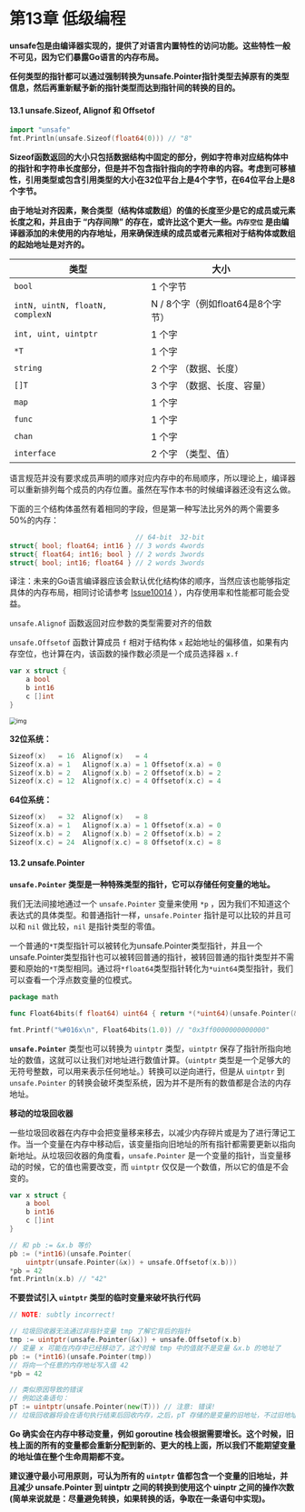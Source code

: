 # 第13章 低级编程

**unsafe包是由编译器实现的，提供了对语言内置特性的访问功能。这些特性一般不可见，因为它们暴露Go语言的内存布局。**

**任何类型的指针都可以通过强制转换为unsafe.Pointer指针类型去掉原有的类型信息，然后再重新赋予新的指针类型而达到指针间的转换的目的。**

#### 13.1 unsafe.Sizeof, Alignof 和 Offsetof

```go
import "unsafe"
fmt.Println(unsafe.Sizeof(float64(0))) // "8"
```

**Sizeof函数返回的大小只包括数据结构中固定的部分，例如字符串对应结构体中的指针和字符串长度部分，但是并不包含指针指向的字符串的内容。考虑到可移植性，引用类型或包含引用类型的大小在32位平台上是4个字节，在64位平台上是8个字节。**

**由于地址对齐因素，聚合类型（结构体或数组）的值的长度至少是它的成员或元素长度之和，并且由于 “内存间隙” 的存在，或许比这个更大一些。<code>内存空位</code> 是由编译器添加的未使用的内存地址，用来确保连续的成员或者元素相对于结构体或数组的起始地址是对齐的。**

| 类型                                       | 大小                              |
| ------------------------------------------ | --------------------------------- |
| <code>bool</code>                          | 1 个字节                          |
| <code>intN, uintN, floatN, complexN</code> | N / 8个字（例如float64是8个字节） |
| <code>int, uint, uintptr</code>            | 1 个字                            |
| <code>*T</code>                            | 1 个字                            |
| <code>string</code>                        | 2 个字 （数据、长度）             |
| <code>[]T</code>                           | 3 个字 （数据、长度、容量）       |
| <code>map</code>                           | 1 个字                            |
| <code>func</code>                          | 1 个字                            |
| <code>chan</code>                          | 1 个字                            |
| <code>interface</code>                     | 2 个字 （类型、值）               |

语言规范并没有要求成员声明的顺序对应内存中的布局顺序，所以理论上，编译器可以重新排列每个成员的内存位置。虽然在写作本书的时候编译器还没有这么做。

下面的三个结构体虽然有着相同的字段，但是第一种写法比另外的两个需要多50%的内存：

```go
                               // 64-bit  32-bit
struct{ bool; float64; int16 } // 3 words 4words
struct{ float64; int16; bool } // 2 words 3words
struct{ bool; int16; float64 } // 2 words 3words
```

译注：未来的Go语言编译器应该会默认优化结构体的顺序，当然应该也能够指定具体的内存布局，相同讨论请参考 [Issue10014](https://github.com/golang/go/issues/10014) ），内存使用率和性能都可能会受益。

`unsafe.Alignof` 函数返回对应参数的类型需要对齐的倍数

`unsafe.Offsetof` 函数计算成员 `f` 相对于结构体 `x` 起始地址的偏移值，如果有内存空位，也计算在内，该函数的操作数必须是一个成员选择器 `x.f`

```go
var x struct {
    a bool
    b int16
    c []int
}
```

<img src="https://books.studygolang.com/gopl-zh/images/ch13-01.png" alt="img" style="zoom:75%;" />

**32位系统：**

```go
Sizeof(x)   = 16  Alignof(x)   = 4
Sizeof(x.a) = 1   Alignof(x.a) = 1 Offsetof(x.a) = 0
Sizeof(x.b) = 2   Alignof(x.b) = 2 Offsetof(x.b) = 2
Sizeof(x.c) = 12  Alignof(x.c) = 4 Offsetof(x.c) = 4
```



**64位系统：**

```go
Sizeof(x)   = 32  Alignof(x)   = 8
Sizeof(x.a) = 1   Alignof(x.a) = 1 Offsetof(x.a) = 0
Sizeof(x.b) = 2   Alignof(x.b) = 2 Offsetof(x.b) = 2
Sizeof(x.c) = 24  Alignof(x.c) = 8 Offsetof(x.c) = 8
```

#### 13.2 unsafe.Pointer

**`unsafe.Pointer` 类型是一种特殊类型的指针，它可以存储任何变量的地址。**

我们无法间接地通过一个 `unsafe.Pointer` 变量来使用 `*p` ，因为我们不知道这个表达式的具体类型。和普通指针一样，`unsafe.Pointer` 指针是可以比较的并且可以和 `nil` 做比较，` nil ` 是指针类型的零值。

一个普通的`*T`类型指针可以被转化为unsafe.Pointer类型指针，并且一个unsafe.Pointer类型指针也可以被转回普通的指针，被转回普通的指针类型并不需要和原始的`*T`类型相同。通过将`*float64`类型指针转化为`*uint64`类型指针，我们可以查看一个浮点数变量的位模式。

```go
package math

func Float64bits(f float64) uint64 { return *(*uint64)(unsafe.Pointer(&f)) }

fmt.Printf("%#016x\n", Float64bits(1.0)) // "0x3ff0000000000000"
```

**`unsafe.Pointer`** 类型也可以转换为 `uintptr` 类型，`uintptr` 保存了指针所指向地址的数值，这就可以让我们对地址进行数值计算。（`uintptr` 类型是一个足够大的无符号整数，可以用来表示任何地址。）转换可以逆向进行，但是从 `uintptr` 到 `unsafe.Pointer` 的转换会破坏类型系统，因为并不是所有的数值都是合法的内存地址。



**移动的垃圾回收器**

一些垃圾回收器在内存中会把变量移来移去，以减少内存碎片或是为了进行薄记工作。当一个变量在内存中移动后，该变量指向旧地址的所有指针都需要更新以指向新地址。从垃圾回收器的角度看，`unsafe.Pointer` 是一个变量的指针，当变量移动的时候，它的值也需要改变，而 `uintptr` 仅仅是一个数值，所以它的值是不会变的。

```go
var x struct {
    a bool
    b int16
    c []int
}

// 和 pb := &x.b 等价
pb := (*int16)(unsafe.Pointer(
    uintptr(unsafe.Pointer(&x)) + unsafe.Offsetof(x.b)))
*pb = 42
fmt.Println(x.b) // "42"
```

**不要尝试引入 `uintptr` 类型的临时变量来破坏执行代码** 

```go
// NOTE: subtly incorrect!

// 垃圾回收器无法通过非指针变量 tmp 了解它背后的指针
tmp := uintptr(unsafe.Pointer(&x)) + unsafe.Offsetof(x.b)
// 变量 x 可能在内存中已经移动了，这个时候 tmp 中的值就不是变量 &x.b 的地址了
pb := (*int16)(unsafe.Pointer(tmp))
// 将向一个任意的内存地址写入值 42
*pb = 42

// 类似原因导致的错误
// 例如这条语句：
pT := uintptr(unsafe.Pointer(new(T))) // 注意: 错误!
// 垃圾回收器将会在语句执行结束后回收内存，之后，pT 存储的是变量的旧地址，不过旧地址对应的变量已经发生改变
```

**Go 确实会在内存中移动变量，例如 goroutine 栈会根据需要增长。这个时候，旧栈上面的所有的变量都会重新分配到新的、更大的栈上面，所以我们不能期望变量的地址值在整个生命周期都不变。**

**建议遵守最小可用原则，可认为所有的 `uintptr` 值都包含一个变量的旧地址，并且减少 unsafe.Pointer 到 uintptr 之间的转换到使用这个 uinptr 之间的操作次数 (简单来说就是：尽量避免转换，如果转换的话，争取在一条语句中实现)。**
